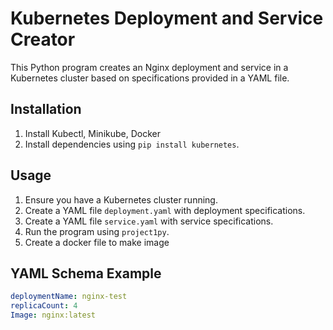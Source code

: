 # Kubernetes Deployment and Service Creator

This Python program creates an Nginx deployment and service in a Kubernetes cluster based on specifications provided in a YAML file.

## Installation

1. Install Kubectl, Minikube, Docker
2. Install dependencies using `pip install kubernetes`.
 

## Usage

1. Ensure you have a Kubernetes cluster running.
2. Create a YAML file `deployment.yaml` with deployment specifications.
3. Create a YAML file `service.yaml` with service specifications.
4. Run the program using `project1py`.
5. Create a docker file to make image

## YAML Schema Example

```yaml
deploymentName: nginx-test
replicaCount: 4
Image: nginx:latest
